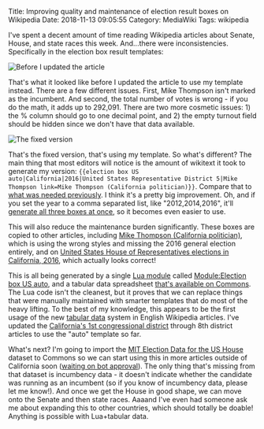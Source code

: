 Title: Improving quality and maintenance of election result boxes on Wikipedia
Date: 2018-11-13 09:05:55
Category: MediaWiki
Tags: wikipedia

I've spent a decent amount of time reading Wikipedia articles about Senate, House, and state races this week. And...there were inconsistencies. Specifically in the election box result templates:

![Before I updated the article]({static}/images/5th_cd_before.png)

That's what it looked like before I updated the article to use my template instead. There are a few different issues. First, Mike Thompson isn't marked as the incumbent. And second, the total number of votes is wrong - if you do the math, it adds up to 292,091. There are two more cosmetic issues: 1) the % column should go to one decimal point, and 2) the empty turnout field should be hidden since we don't have that data available.

![The fixed version]({static}/images/5th_cd_fixed.png)

That's the fixed version, that's using my template. So what's different? The main thing that most editors will notice is the amount of wikitext it took to generate my version: <code>{{election box US auto|California|2016|United States Representative District 5|Mike Thompson link=Mike Thompson (California politician)}}</code>. Compare that to [what was needed previously](https://en.wikipedia.org/w/index.php?title=California%27s_5th_congressional_district&type=revision&diff=868423606&oldid=867847666). I think it's a pretty big improvement. Oh, and if you set the year to a comma separated list, like "2012,2014,2016", it'll [generate all three boxes at once](https://en.wikipedia.org/w/index.php?title=California%27s_5th_congressional_district&type=revision&diff=868591076&oldid=868575716), so it becomes even easier to use.

This will also reduce the maintenance burden significantly. These boxes are copied to other articles, including [Mike Thompson (California politician)](https://en.wikipedia.org/w/index.php?title=Mike_Thompson_(California_politician)&oldid=868024170#Electoral_history), which is using the wrong styles and missing the 2016 general election entirely, and on [United States House of Representatives elections in California, 2016](https://en.wikipedia.org/wiki/United_States_House_of_Representatives_elections_in_California,_2016#District_5), which actually looks correct!

This is all being generated by a single [Lua module](https://en.wikipedia.org/wiki/Wikipedia:Lua) called [Module:Election box US auto](https://en.wikipedia.org/wiki/Module:Election_box_US_auto), and a tabular data spreadsheet [that's available on Commons](https://commons.wikimedia.org/wiki/Data:California_Elections/2016/General/Candidates.tab). The Lua code isn't the cleanest, but it proves that we can replace things that were manually maintained with smarter templates that do most of the heavy lifting. To the best of my knowledge, this appears to be the first usage of the new [tabular data](https://www.mediawiki.org/wiki/Help:Tabular_Data) system in English Wikipedia articles. I've updated the [California's 1st congressional district](https://en.wikipedia.org/wiki/California's_1st_congressional_district) through 8th district articles to use the "auto" template so far.

What's next? I'm going to import the [MIT Election Data for the US House](https://dataverse.harvard.edu/dataset.xhtml?persistentId=doi:10.7910/DVN/IG0UN2) dataset to Commons so we can start using this in more articles outside of California soon ([waiting on bot approval](https://commons.wikimedia.org/wiki/Commons:Bots/Requests/Legobot_3)). The only thing that's missing from that dataset is incumbency data - it doesn't indicate whether the candidate was running as an incumbent (so if you know of incumbency data, please let me know!). And once we get the House in good shape, we can move onto the Senate and then state races. Aaaand I've even had someone ask me about expanding this to other countries, which should totally be doable! Anything is possible with Lua+tabular data.
